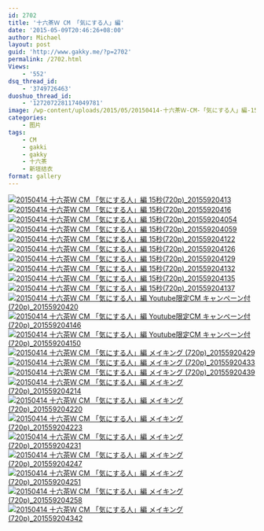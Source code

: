```yaml
---
id: 2702
title: '十六茶Ｗ CM 「気にする人」編'
date: '2015-05-09T20:46:26+08:00'
author: Michael
layout: post
guid: 'http://www.gakky.me/?p=2702'
permalink: /2702.html
Views:
    - '552'
dsq_thread_id:
    - '3749726463'
duoshuo_thread_id:
    - '1272072281174049781'
image: /wp-content/uploads/2015/05/20150414-十六茶Ｗ-CM-「気にする人」編-15秒720p_20155920413.jpg
categories:
    - 图片
tags:
    - CM
    - gakki
    - gakky
    - 十六茶
    - 新垣结衣
format: gallery
---
```


[![20150414 十六茶Ｗ CM 「気にする人」編 15秒(720p)_20155920413](http://www.yui-aragaki.org/wp-content/uploads/2015/05/20150414-十六茶Ｗ-CM-「気にする人」編-15秒720p_20155920413.jpg)](http://www.yui-aragaki.org/wp-content/uploads/2015/05/20150414-十六茶Ｗ-CM-「気にする人」編-15秒720p_20155920413.jpg "20150414 十六茶Ｗ CM 「気にする人」編 15秒(720p)_20155920413") [![20150414 十六茶Ｗ CM 「気にする人」編 15秒(720p)_20155920416](http://www.yui-aragaki.org/wp-content/uploads/2015/05/20150414-十六茶Ｗ-CM-「気にする人」編-15秒720p_20155920416.jpg)](http://www.yui-aragaki.org/wp-content/uploads/2015/05/20150414-十六茶Ｗ-CM-「気にする人」編-15秒720p_20155920416.jpg "20150414 十六茶Ｗ CM 「気にする人」編 15秒(720p)_20155920416") [![20150414 十六茶Ｗ CM 「気にする人」編 15秒(720p)_201559204054](http://www.yui-aragaki.org/wp-content/uploads/2015/05/20150414-十六茶Ｗ-CM-「気にする人」編-15秒720p_201559204054.jpg)](http://www.yui-aragaki.org/wp-content/uploads/2015/05/20150414-十六茶Ｗ-CM-「気にする人」編-15秒720p_201559204054.jpg "20150414 十六茶Ｗ CM 「気にする人」編 15秒(720p)_201559204054") [![20150414 十六茶Ｗ CM 「気にする人」編 15秒(720p)_201559204059](http://www.yui-aragaki.org/wp-content/uploads/2015/05/20150414-十六茶Ｗ-CM-「気にする人」編-15秒720p_201559204059.jpg)](http://www.yui-aragaki.org/wp-content/uploads/2015/05/20150414-十六茶Ｗ-CM-「気にする人」編-15秒720p_201559204059.jpg "20150414 十六茶Ｗ CM 「気にする人」編 15秒(720p)_201559204059") [![20150414 十六茶Ｗ CM 「気にする人」編 15秒(720p)_201559204122](http://www.yui-aragaki.org/wp-content/uploads/2015/05/20150414-十六茶Ｗ-CM-「気にする人」編-15秒720p_201559204122.jpg)](http://www.yui-aragaki.org/wp-content/uploads/2015/05/20150414-十六茶Ｗ-CM-「気にする人」編-15秒720p_201559204122.jpg "20150414 十六茶Ｗ CM 「気にする人」編 15秒(720p)_201559204122") [![20150414 十六茶Ｗ CM 「気にする人」編 15秒(720p)_201559204126](http://www.yui-aragaki.org/wp-content/uploads/2015/05/20150414-十六茶Ｗ-CM-「気にする人」編-15秒720p_201559204126.jpg)](http://www.yui-aragaki.org/wp-content/uploads/2015/05/20150414-十六茶Ｗ-CM-「気にする人」編-15秒720p_201559204126.jpg "20150414 十六茶Ｗ CM 「気にする人」編 15秒(720p)_201559204126") [![20150414 十六茶Ｗ CM 「気にする人」編 15秒(720p)_201559204129](http://www.yui-aragaki.org/wp-content/uploads/2015/05/20150414-十六茶Ｗ-CM-「気にする人」編-15秒720p_201559204129.jpg)](http://www.yui-aragaki.org/wp-content/uploads/2015/05/20150414-十六茶Ｗ-CM-「気にする人」編-15秒720p_201559204129.jpg "20150414 十六茶Ｗ CM 「気にする人」編 15秒(720p)_201559204129") [![20150414 十六茶Ｗ CM 「気にする人」編 15秒(720p)_201559204132](http://www.yui-aragaki.org/wp-content/uploads/2015/05/20150414-十六茶Ｗ-CM-「気にする人」編-15秒720p_201559204132.jpg)](http://www.yui-aragaki.org/wp-content/uploads/2015/05/20150414-十六茶Ｗ-CM-「気にする人」編-15秒720p_201559204132.jpg "20150414 十六茶Ｗ CM 「気にする人」編 15秒(720p)_201559204132") [![20150414 十六茶Ｗ CM 「気にする人」編 15秒(720p)_201559204135](http://www.yui-aragaki.org/wp-content/uploads/2015/05/20150414-十六茶Ｗ-CM-「気にする人」編-15秒720p_201559204135.jpg)](http://www.yui-aragaki.org/wp-content/uploads/2015/05/20150414-十六茶Ｗ-CM-「気にする人」編-15秒720p_201559204135.jpg "20150414 十六茶Ｗ CM 「気にする人」編 15秒(720p)_201559204135") [![20150414 十六茶Ｗ CM 「気にする人」編 15秒(720p)_201559204137](http://www.yui-aragaki.org/wp-content/uploads/2015/05/20150414-十六茶Ｗ-CM-「気にする人」編-15秒720p_201559204137.jpg)](http://www.yui-aragaki.org/wp-content/uploads/2015/05/20150414-十六茶Ｗ-CM-「気にする人」編-15秒720p_201559204137.jpg "20150414 十六茶Ｗ CM 「気にする人」編 15秒(720p)_201559204137") [![20150414 十六茶Ｗ CM 「気にする人」編 Youtube限定CM キャンペーン付(720p)_20155920420](http://www.yui-aragaki.org/wp-content/uploads/2015/05/20150414-十六茶Ｗ-CM-「気にする人」編-Youtube限定CM-キャンペーン付720p_20155920420.jpg)](http://www.yui-aragaki.org/wp-content/uploads/2015/05/20150414-十六茶Ｗ-CM-「気にする人」編-Youtube限定CM-キャンペーン付720p_20155920420.jpg "20150414 十六茶Ｗ CM 「気にする人」編 Youtube限定CM キャンペーン付(720p)_20155920420") [![20150414 十六茶Ｗ CM 「気にする人」編 Youtube限定CM キャンペーン付(720p)_201559204146](http://www.yui-aragaki.org/wp-content/uploads/2015/05/20150414-十六茶Ｗ-CM-「気にする人」編-Youtube限定CM-キャンペーン付720p_201559204146.jpg)](http://www.yui-aragaki.org/wp-content/uploads/2015/05/20150414-十六茶Ｗ-CM-「気にする人」編-Youtube限定CM-キャンペーン付720p_201559204146.jpg "20150414 十六茶Ｗ CM 「気にする人」編 Youtube限定CM キャンペーン付(720p)_201559204146") [![20150414 十六茶Ｗ CM 「気にする人」編 Youtube限定CM キャンペーン付(720p)_201559204150](http://www.yui-aragaki.org/wp-content/uploads/2015/05/20150414-十六茶Ｗ-CM-「気にする人」編-Youtube限定CM-キャンペーン付720p_201559204150.jpg)](http://www.yui-aragaki.org/wp-content/uploads/2015/05/20150414-十六茶Ｗ-CM-「気にする人」編-Youtube限定CM-キャンペーン付720p_201559204150.jpg "20150414 十六茶Ｗ CM 「気にする人」編 Youtube限定CM キャンペーン付(720p)_201559204150") [![20150414 十六茶Ｗ CM 「気にする人」編 メイキング (720p)_20155920429](http://www.yui-aragaki.org/wp-content/uploads/2015/05/20150414-十六茶Ｗ-CM-「気にする人」編-メイキング-720p_20155920429.jpg)](http://www.yui-aragaki.org/wp-content/uploads/2015/05/20150414-十六茶Ｗ-CM-「気にする人」編-メイキング-720p_20155920429.jpg "20150414 十六茶Ｗ CM 「気にする人」編 メイキング (720p)_20155920429") [![20150414 十六茶Ｗ CM 「気にする人」編 メイキング (720p)_20155920433](http://www.yui-aragaki.org/wp-content/uploads/2015/05/20150414-十六茶Ｗ-CM-「気にする人」編-メイキング-720p_20155920433.jpg)](http://www.yui-aragaki.org/wp-content/uploads/2015/05/20150414-十六茶Ｗ-CM-「気にする人」編-メイキング-720p_20155920433.jpg "20150414 十六茶Ｗ CM 「気にする人」編 メイキング (720p)_20155920433") [![20150414 十六茶Ｗ CM 「気にする人」編 メイキング (720p)_20155920439](http://www.yui-aragaki.org/wp-content/uploads/2015/05/20150414-十六茶Ｗ-CM-「気にする人」編-メイキング-720p_20155920439.jpg)](http://www.yui-aragaki.org/wp-content/uploads/2015/05/20150414-十六茶Ｗ-CM-「気にする人」編-メイキング-720p_20155920439.jpg "20150414 十六茶Ｗ CM 「気にする人」編 メイキング (720p)_20155920439") [![20150414 十六茶Ｗ CM 「気にする人」編 メイキング (720p)_201559204214](http://www.yui-aragaki.org/wp-content/uploads/2015/05/20150414-十六茶Ｗ-CM-「気にする人」編-メイキング-720p_201559204214.jpg)](http://www.yui-aragaki.org/wp-content/uploads/2015/05/20150414-十六茶Ｗ-CM-「気にする人」編-メイキング-720p_201559204214.jpg "20150414 十六茶Ｗ CM 「気にする人」編 メイキング (720p)_201559204214") [![20150414 十六茶Ｗ CM 「気にする人」編 メイキング (720p)_201559204220](http://www.yui-aragaki.org/wp-content/uploads/2015/05/20150414-十六茶Ｗ-CM-「気にする人」編-メイキング-720p_201559204220.jpg)](http://www.yui-aragaki.org/wp-content/uploads/2015/05/20150414-十六茶Ｗ-CM-「気にする人」編-メイキング-720p_201559204220.jpg "20150414 十六茶Ｗ CM 「気にする人」編 メイキング (720p)_201559204220") [![20150414 十六茶Ｗ CM 「気にする人」編 メイキング (720p)_201559204223](http://www.yui-aragaki.org/wp-content/uploads/2015/05/20150414-十六茶Ｗ-CM-「気にする人」編-メイキング-720p_201559204223.jpg)](http://www.yui-aragaki.org/wp-content/uploads/2015/05/20150414-十六茶Ｗ-CM-「気にする人」編-メイキング-720p_201559204223.jpg "20150414 十六茶Ｗ CM 「気にする人」編 メイキング (720p)_201559204223") [![20150414 十六茶Ｗ CM 「気にする人」編 メイキング (720p)_201559204231](http://www.yui-aragaki.org/wp-content/uploads/2015/05/20150414-十六茶Ｗ-CM-「気にする人」編-メイキング-720p_201559204231.jpg)](http://www.yui-aragaki.org/wp-content/uploads/2015/05/20150414-十六茶Ｗ-CM-「気にする人」編-メイキング-720p_201559204231.jpg "20150414 十六茶Ｗ CM 「気にする人」編 メイキング (720p)_201559204231") [![20150414 十六茶Ｗ CM 「気にする人」編 メイキング (720p)_201559204247](http://www.yui-aragaki.org/wp-content/uploads/2015/05/20150414-十六茶Ｗ-CM-「気にする人」編-メイキング-720p_201559204247.jpg)](http://www.yui-aragaki.org/wp-content/uploads/2015/05/20150414-十六茶Ｗ-CM-「気にする人」編-メイキング-720p_201559204247.jpg "20150414 十六茶Ｗ CM 「気にする人」編 メイキング (720p)_201559204247") [![20150414 十六茶Ｗ CM 「気にする人」編 メイキング (720p)_201559204251](http://www.yui-aragaki.org/wp-content/uploads/2015/05/20150414-十六茶Ｗ-CM-「気にする人」編-メイキング-720p_201559204251.jpg)](http://www.yui-aragaki.org/wp-content/uploads/2015/05/20150414-十六茶Ｗ-CM-「気にする人」編-メイキング-720p_201559204251.jpg "20150414 十六茶Ｗ CM 「気にする人」編 メイキング (720p)_201559204251") [![20150414 十六茶Ｗ CM 「気にする人」編 メイキング (720p)_201559204258](http://www.yui-aragaki.org/wp-content/uploads/2015/05/20150414-十六茶Ｗ-CM-「気にする人」編-メイキング-720p_201559204258.jpg)](http://www.yui-aragaki.org/wp-content/uploads/2015/05/20150414-十六茶Ｗ-CM-「気にする人」編-メイキング-720p_201559204258.jpg "20150414 十六茶Ｗ CM 「気にする人」編 メイキング (720p)_201559204258") [![20150414 十六茶Ｗ CM 「気にする人」編 メイキング (720p)_201559204342](http://www.yui-aragaki.org/wp-content/uploads/2015/05/20150414-十六茶Ｗ-CM-「気にする人」編-メイキング-720p_201559204342.jpg)](http://www.yui-aragaki.org/wp-content/uploads/2015/05/20150414-十六茶Ｗ-CM-「気にする人」編-メイキング-720p_201559204342.jpg "20150414 十六茶Ｗ CM 「気にする人」編 メイキング (720p)_201559204342")
